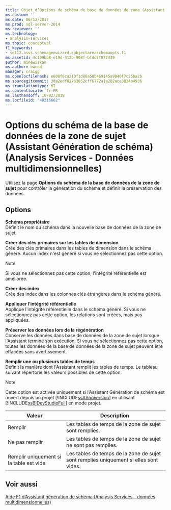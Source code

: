 ```yaml
---
title: Objet d’Options de schéma de base de données de zone (Assistant génération de schéma) (Analysis Services - données multidimensionnelles) | Microsoft Docs
ms.custom: ''
ms.date: 06/13/2017
ms.prod: sql-server-2014
ms.reviewer: ''
ms.technology:
- analysis-services
ms.topic: conceptual
f1_keywords:
- sql12.asvs.schemagenwizard.subjectareaschemaopts.f1
ms.assetid: 4c109bb8-e19d-412b-908f-bfdd7f872439
author: minewiskan
ms.author: owend
manager: craigg
ms.openlocfilehash: e608f6ca210f1d86a58b469145a9840f7c25ba2b
ms.sourcegitcommit: 3da2edf82763852cff6772a1a282ace3034b4936
ms.translationtype: MT
ms.contentlocale: fr-FR
ms.lasthandoff: 10/02/2018
ms.locfileid: "48216662"
---
```

# <a name="subject-area-database-schema-options-schema-generation-wizard-analysis-services---multidimensional-data"></a>Options du schéma de la base de données de la zone de sujet (Assistant Génération de schéma) (Analysis Services - Données multidimensionnelles)
  Utilisez la page **Options du schéma de la base de données de la zone de sujet** pour contrôler la génération du schéma et définir la préservation des données.  
  
## <a name="options"></a>Options  
 **Schéma propriétaire**  
 Définit le nom du schéma dans la nouvelle base de données de la zone de sujet.  
  
 **Créer des clés primaires sur les tables de dimension**  
 Crée des clés primaires dans les tables de dimension dans le schéma généré. Aucun index n'est généré si vous ne sélectionnez pas cette option.  
  
> [!NOTE]  
>  Si vous ne sélectionnez pas cette option, l'intégrité référentielle est améliorée.  
  
 **Créer des index**  
 Crée des index dans les colonnes clés étrangères dans le schéma généré.  
  
 **Appliquer l’intégrité référentielle**  
 Applique l'intégrité référentielle dans le schéma généré. Si vous ne sélectionnez pas cette option, les relations sont créées, mais pas appliquées.  
  
 **Préserver les données lors de la régénération**  
 Conserve les données dans base de données de la zone de sujet lorsque l'Assistant termine son exécution. Si vous ne sélectionnez pas cette option, toutes les données de la base de données de la zone de sujet peuvent être effacées sans avertissement.  
  
 **Remplir une ou plusieurs tables de temps**  
 Définit la manière dont l'Assistant remplit les tables de temps. Le tableau suivant répertorie les valeurs possibles de cette option.  
  
> [!NOTE]  
>  Cette option est activée uniquement si l’Assistant Génération de schéma est ouvert depuis un projet [!INCLUDE[ssASnoversion](../includes/ssasnoversion-md.md)] en utilisant [!INCLUDE[ssBIDevStudioFull](../includes/ssbidevstudiofull-md.md)] en mode projet.  
  
|Valeur|Description|  
|-----------|-----------------|  
|Remplir|Les tables de temps de la zone de sujet sont remplies.|  
|Ne pas remplir|Les tables de temps de la zone de sujet ne sont pas remplies.|  
|Remplir uniquement si la table est vide|Les tables de temps de la zone de sujet sont remplies uniquement si elles sont vides.|  
  
## <a name="see-also"></a>Voir aussi  
 [Aide F1 d’Assistant génération de schéma &#40;Analysis Services - données multidimensionnelles&#41;](schema-generation-wizard-f1-help-analysis-services-multidimensional-data.md)  
  
  
